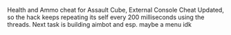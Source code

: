 Health and Ammo cheat for Assault Cube, External Console Cheat 
Updated, so the hack keeps repeating its self every 200 milliseconds using the threads.
Next task is building aimbot and esp. maybe a menu idk 
